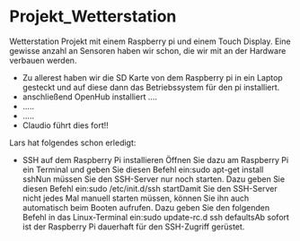 # Projekt_Wetterstation 
Wetterstation Projekt mit einem Raspberry pi und einem Touch Display. Eine gewisse anzahl an Sensoren haben wir schon, die wir mit an der Hardware verbauen werden. 

- Zu allerest haben wir die SD Karte von dem Raspberry pi in ein Laptop gesteckt und auf diese dann das Betriebssystem für den pi installiert.
- anschließend OpenHub installiert ....
- .....
- .....
- Claudio führt dies fort!!



Lars hat folgendes schon erledigt: 
- SSH auf dem Raspberry Pi installieren
Öffnen Sie dazu am Raspberry Pi ein Terminal und geben Sie diesen Befehl ein:sudo apt-get install sshNun müssen Sie den SSH-Server nur noch starten. Dazu geben Sie diesen Befehl ein:sudo /etc/init.d/ssh startDamit Sie den SSH-Server nicht jedes Mal manuell starten müssen, können Sie ihn auch automatisch beim Booten aufrufen. Dazu geben Sie den folgenden Befehl in das Linux-Terminal ein:sudo update-rc.d ssh defaultsAb sofort ist der Raspberry Pi dauerhaft für den SSH-Zugriff gerüstet.
